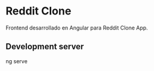 # Reddit Clone

Frontend desarrollado en Angular para Reddit Clone App.

## Development server

ng serve